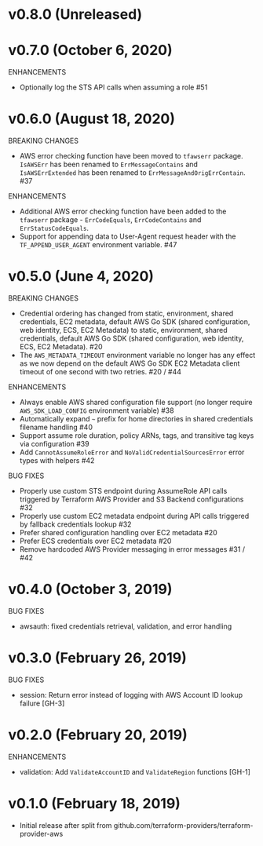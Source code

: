 # v0.8.0 (Unreleased)
# v0.7.0 (October 6, 2020)

ENHANCEMENTS

* Optionally log the STS API calls when assuming a role #51

# v0.6.0 (August 18, 2020)

BREAKING CHANGES

* AWS error checking function have been moved to `tfawserr` package. `IsAWSErr` has been renamed to `ErrMessageContains` and `IsAWSErrExtended` has been renamed to `ErrMessageAndOrigErrContain`. #37

ENHANCEMENTS

* Additional AWS error checking function have been added to the `tfawserr` package - `ErrCodeEquals`, `ErrCodeContains` and `ErrStatusCodeEquals`.
* Support for appending data to User-Agent request header with the `TF_APPEND_USER_AGENT` environment variable. #47

# v0.5.0 (June 4, 2020)

BREAKING CHANGES

* Credential ordering has changed from static, environment, shared credentials, EC2 metadata, default AWS Go SDK (shared configuration, web identity, ECS, EC2 Metadata) to static, environment, shared credentials, default AWS Go SDK (shared configuration, web identity, ECS, EC2 Metadata). #20
* The `AWS_METADATA_TIMEOUT` environment variable no longer has any effect as we now depend on the default AWS Go SDK EC2 Metadata client timeout of one second with two retries. #20 / #44

ENHANCEMENTS

* Always enable AWS shared configuration file support (no longer require `AWS_SDK_LOAD_CONFIG` environment variable) #38
* Automatically expand `~` prefix for home directories in shared credentials filename handling #40
* Support assume role duration, policy ARNs, tags, and transitive tag keys via configuration #39
* Add `CannotAssumeRoleError` and `NoValidCredentialSourcesError` error types with helpers #42

BUG FIXES

* Properly use custom STS endpoint during AssumeRole API calls triggered by Terraform AWS Provider and S3 Backend configurations #32
* Properly use custom EC2 metadata endpoint during API calls triggered by fallback credentials lookup #32
* Prefer shared configuration handling over EC2 metadata #20
* Prefer ECS credentials over EC2 metadata #20
* Remove hardcoded AWS Provider messaging in error messages #31 / #42

# v0.4.0 (October 3, 2019)

BUG FIXES

* awsauth: fixed credentials retrieval, validation, and error handling

# v0.3.0 (February 26, 2019)

BUG FIXES

* session: Return error instead of logging with AWS Account ID lookup failure [GH-3]

# v0.2.0 (February 20, 2019)

ENHANCEMENTS

* validation: Add `ValidateAccountID` and `ValidateRegion` functions [GH-1]

# v0.1.0 (February 18, 2019)

* Initial release after split from github.com/terraform-providers/terraform-provider-aws
